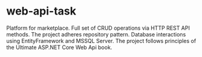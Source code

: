 # web-api-task

Platform for marketplace. Full set of CRUD operations via HTTP REST API methods. The project
adheres repository pattern. Database interactions using EntityFramework and MSSQL Server. The
project follows principles of the Ultimate ASP.NET Core Web Api book.
